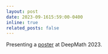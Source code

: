 ```yaml
---
layout: post
date: 2023-09-1615:59:00-0400
inline: true
related_posts: false
---
```


Presenting a <a href="https://achatto1.github.io/assets/pdf/ip_omp_poster.png">poster</a> at DeepMath 2023. 

